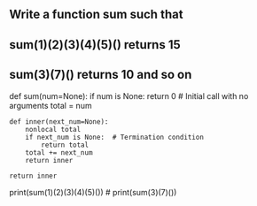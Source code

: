 ## Write a function sum such that

## sum(1)(2)(3)(4)(5)() returns 15
## sum(3)(7)() returns 10 and so on


def sum(num=None):
    if num is None:
        return 0  # Initial call with no arguments
    total = num

    def inner(next_num=None):
        nonlocal total
        if next_num is None:  # Termination condition
            return total
        total += next_num
        return inner

    return inner


print(sum(1)(2)(3)(4)(5)())  #
print(sum(3)(7)())           